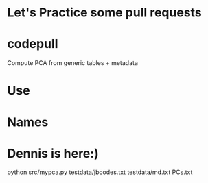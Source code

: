 # Let's Practice some pull requests

# codepull
Compute PCA from generic tables + metadata

# Use
# Names
# Dennis is here:)

python src/mypca.py testdata/jbcodes.txt testdata/md.txt PCs.txt
